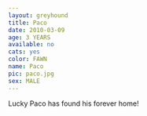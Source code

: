 ```yaml
---
layout: greyhound
title: Paco
date: 2010-03-09
age: 3 YEARS
available: no
cats: yes
color: FAWN
name: Paco
pic: paco.jpg
sex: MALE
---
```

Lucky Paco has found his forever home! 
